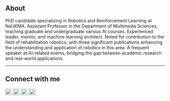 ## About

PhD candidate specializing in Robotics and Reinforcement Learning at NaUKMA. Assistant Professor in the Department of Multimedia Sciences, teaching graduate and undergraduate various AI courses. Experienced leader, mentor, and machine learning architect. Noted for contribution to the field of rehabilitation robotics, with three significant publications enhancing the understanding and application of robotics in this area. A frequent speaker at AI-related events, bridging the gap between academic research and real-world applications.

---
## Connect with me
[<img align="left" alt="dmytrookuzmenko | LinkedIn" width="22px" src="https://cdn.jsdelivr.net/npm/simple-icons@v3/icons/linkedin.svg" />][linkedin]
[<img align="left" alt="kuzmenko_dmytro | Twitter" width="22px" src="https://cdn.jsdelivr.net/npm/simple-icons@v3/icons/twitter.svg" />][twitter]
[<img align="left" alt="dmytro_kuzmenko | Medium" width="22px" src="https://cdn.jsdelivr.net/npm/simple-icons@v3/icons/googlescholar.svg" />][googlescholar]
[<img align="left" alt="dmytro-kuzmenko | Medium" width="22px" src="https://cdn.jsdelivr.net/npm/simple-icons@v3/icons/medium.svg" />][medium]
<br />

[linkedin]: https://linkedin.com/in/dmytrookuzmenko
[twitter]: https://twitter.com/kuzmenko_dmytro
[googlescholar]: https://scholar.google.com/citations?user=8gFMCU0AAAAJ&hl=en
[medium]: https://dmytro-kuzmenko.medium.com
